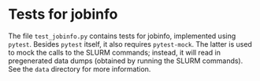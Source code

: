 # Tests for jobinfo

The file `test_jobinfo.py` contains tests for jobinfo, implemented using `pytest`.
Besides `pytest` itself, it also requires `pytest-mock`.
The latter is used to mock the calls to the SLURM commands;
instead, it will read in pregenerated data dumps (obtained by running the SLURM commands). See the `data` directory for more information.
